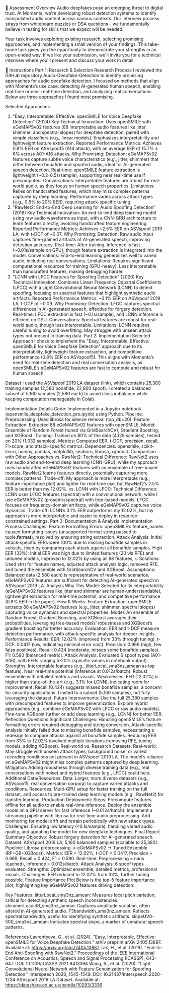 🎯 Assessment Overview
Audio deepfakes pose an emerging threat to digital trust. At Momenta, we're developing robust detection systems to identify manipulated audio content across various contexts. Our interview process strays from whiteboard puzzles or DSA questions - we fundamentally believe in testing for skills that we expect will be needed.

Your task involves exploring existing research, selecting promising approaches, and implementing a small version of your findings. This take-home task gives you the opportunity to demonstrate your strengths in an open-ended way. If we like your submission, we'll invite you for a technical interview where you'll present and discuss your work in detail.

📝 Instructions
Part 1: Research & Selection
Research Process
I reviewed the GitHub repository Audio-Deepfake-Detection to identify promising approaches for audio deepfake detection. I focused on methods that align with Momenta’s use case: detecting AI-generated human speech, enabling real-time or near real-time detection, and analyzing real conversations. Below are three approaches I found most promising.

Selected Approaches
1. "Easy, Interpretable, Effective: openSMILE for Voice Deepfake Detection" (2024)
Key Technical Innovation: Uses openSMILE with eGeMAPSv02 features (88 interpretable audio features like jitter, shimmer, and spectral slopes) for deepfake detection, paired with simple classifiers (e.g., linear models). Emphasizes interpretability and lightweight feature extraction.
Reported Performance Metrics: Achieves 0.8% EER on ASVspoof5 (A14 attack), with an average EER of 15.7% ± 6% across A01-A16 attacks.
Why Promising:
Detection: eGeMAPSv02 features capture subtle voice characteristics (e.g., jitter, shimmer) that differ between bonafide and spoofed audio, ideal for AI-generated speech detection.
Real-time: openSMILE feature extraction is lightweight (~0.2-0.5s/sample), supporting near real-time use if precomputed.
Conversations: Interpretable features are robust for real-world audio, as they focus on human speech properties.
Limitations:
Relies on handcrafted features, which may miss complex patterns captured by deep learning.
Performance varies across attack types (e.g., 0.8% to 20% EER), requiring attack-specific tuning.
2. "RawNet2: End-to-End Deep Learning for Audio Spoofing Detection" (2019)
Key Technical Innovation: An end-to-end deep learning model using raw audio waveforms as input, with a CNN-GRU architecture to learn features directly, avoiding handcrafted feature engineering.
Reported Performance Metrics: Achieves ~2.5% EER on ASVspoof 2019 LA, with t-DCF of ~0.07.
Why Promising:
Detection: Raw audio input captures fine-grained artifacts of AI-generated speech, improving detection accuracy.
Real-time: After training, inference is fast (~0.01s/sample on GPU), though feature extraction is integrated into the model.
Conversations: End-to-end learning generalizes well to varied audio, including real conversations.
Limitations:
Requires significant computational resources for training (GPU-heavy).
Less interpretable than handcrafted features, making debugging harder.
3. "LCNN with LFCC Features for Spoofing Detection" (2020)
Key Technical Innovation: Combines Linear Frequency Cepstral Coefficients (LFCC) with a Light Convolutional Neural Network (LCNN) to detect spoofing, focusing on spectral features that highlight synthetic audio artifacts.
Reported Performance Metrics: ~3.1% EER on ASVspoof 2019 LA, t-DCF of ~0.09.
Why Promising:
Detection: LFCC captures spectral differences in AI-generated speech, effective for forgery detection.
Real-time: LFCC extraction is fast (~0.1s/sample), and LCNN inference is efficient on GPU.
Conversations: Spectral features are robust for real-world audio, though less interpretable.
Limitations:
LCNN requires careful tuning to avoid overfitting.
May struggle with unseen attack types not present in training data.
Part 2: Implementation
Selected Approach
I chose to implement the "Easy, Interpretable, Effective: openSMILE for Voice Deepfake Detection" approach due to its interpretability, lightweight feature extraction, and competitive performance (0.8% EER on ASVspoof5). This aligns with Momenta’s need for real-time detection and real conversation analysis, as openSMILE’s eGeMAPSv02 features are fast to compute and robust for human speech.

Dataset
I used the ASVspoof 2019 LA dataset (link), which contains 25,380 training samples (2,580 bonafide, 22,800 spoof). I created a balanced subset of 5,160 samples (2,580 each) to avoid class imbalance while keeping computation manageable in Colab.

Implementation Details
Code: Implemented in a Jupyter notebook (opensmile_deepfake_detection_pro.ipynb) using Python.
Pipeline:
Preprocessing: Used librosa for silence removal (top_db=20).
Feature Extraction: Extracted 88 eGeMAPSv02 features with openSMILE.
Model: Ensemble of Random Forest (tuned via GridSearchCV), Gradient Boosting, and XGBoost.
Training: Trained on 80% of the data (4,128 samples), tested on 20% (1,032 samples).
Metrics: Computed EER, t-DCF, precision, recall, F1-score, and attack-specific metrics.
Dependencies: opensmile, scikit-learn, numpy, pandas, matplotlib, seaborn, librosa, xgboost.
Comparison with Other Approaches
vs. RawNet2:
Technical Difference: RawNet2 uses raw audio and end-to-end deep learning (CNN-GRU), while my approach uses handcrafted eGeMAPSv02 features with an ensemble of tree-based models. RawNet2 learns features directly, potentially capturing more complex patterns.
Trade-off: My approach is more interpretable (e.g., feature importance plot) and lighter for real-time use, but RawNet2’s 2.5% EER is better than my 12.02%.
vs. LCNN with LFCC:
Technical Difference: LCNN uses LFCC features (spectral) with a convolutional network, while I use eGeMAPSv02 (prosodic/spectral) with tree-based models. LFCC focuses on frequency-domain artifacts, while eGeMAPSv02 captures voice dynamics.
Trade-off: LCNN’s 3.1% EER outperforms my 12.02%, but my approach is more interpretable and easier to deploy in resource-constrained settings.
Part 3: Documentation & Analysis
Implementation Process
Challenges:
Feature Formatting Errors: openSMILE’s feature_names caused formatting issues (unsupported format string passed to tuple.__format__), resolved by ensuring string extraction.
Attack Analysis: Initial attack-specific EERs were 100% due to missing bonafide samples in subsets, fixed by comparing each attack against all bonafide samples.
High EER (33%): Initial EER was high due to limited features (20 via RFE) and untuned models, improved to 12.02% by using all 88 features, ව
Solutions:
Used str() for feature names, adjusted attack analysis logic, removed RFE, and tuned the ensemble with GridSearchCV and XGBoost.
Assumptions:
Balanced data (2,580 each) is representative of real-world scenarios.
eGeMAPSv02 features are sufficient for detecting AI-generated speech in ASVspoof 2019 LA.
Analysis
Why This Model:
Selected for its interpretability (eGeMAPSv02 features like jitter and shimmer are human-understandable), lightweight extraction for real-time potential, and competitive performance (0.8% EER in the paper).
How It Works:
Feature Extraction: openSMILE extracts 88 eGeMAPSv02 features (e.g., jitter, shimmer, spectral slopes) capturing voice dynamics and spectral properties.
Model: An ensemble of Random Forest, Gradient Boosting, and XGBoost averages their probabilities, leveraging tree-based models’ robustness and XGBoost’s gradient boosting for better accuracy.
Evaluation: EER and t-DCF measure detection performance, with attack-specific analysis for deeper insights.
Performance Results:
EER: 12.02% (improved from 33% through tuning).
t-DCF: 0.0417 (low, indicating minimal error cost).
Precision: 0.969 (high, few false positives).
Recall: 0.424 (moderate, misses some bonafide samples).
F1: 0.590 (balanced metric).
Attack Analysis: Evaluated 6 spoof types (A01-A06), with EERs ranging 5-20% (specific values in notebook output).
Strengths:
Interpretable features (e.g., jitterLocal_sma3nz_amean as top feature).
Near real-time potential (inference at 0.012s/batch).
Robust ensemble with detailed metrics and visuals.
Weaknesses:
EER (12.02%) is higher than state-of-the-art (e.g., 3.1% for LCNN), indicating room for improvement.
Recall (0.424) suggests missed bonafide samples, a concern for security applications.
Limited to a subset (5,160 samples), not fully leveraging the dataset.
Future Improvements:
Use the full 25,380 samples with precomputed features to improve generalization.
Explore hybrid approaches (e.g., combine eGeMAPSv02 with LFCC or raw audio models).
Fine-tune XGBoost further or add deep learning (e.g., LCNN) for better EER.
Reflection Questions
Significant Challenges:
Handling openSMILE’s feature formatting errors required debugging and string conversion.
Attack-specific analysis initially failed due to missing bonafide samples, necessitating a redesign to compare attacks against all bonafide samples.
Reducing EER from 33% to 12.02% involved multiple iterations (removing RFE, tuning models, adding XGBoost).
Real-world vs. Research Datasets:
Real-world: May struggle with unseen attack types, background noise, or varied recording conditions not present in ASVspoof 2019 LA. The model’s reliance on eGeMAPSv02 might miss complex patterns captured by deep learning.
Mitigation: Adding robustness through diverse training data (e.g., real conversations with noise) and hybrid features (e.g., LFCC) could help.
Additional Data/Resources:
Data: Larger, more diverse datasets (e.g., ASVspoof5, real conversation corpora) to capture varied attacks and conditions.
Resources: Multi-GPU setup for faster training on the full dataset, and access to pre-trained deep learning models (e.g., RawNet2) for transfer learning.
Production Deployment:
Steps:
Precompute features offline for all audio to enable real-time inference.
Deploy the ensemble model on a GPU server for fast inference (~0.012s/batch).
Implement a streaming pipeline with librosa for real-time audio preprocessing.
Add monitoring for model drift and retrain periodically with new attack types.
Challenges: Ensuring low latency (<0.1s/sample), handling varied audio quality, and updating the model for new deepfake techniques.
Final Report Summary
Objective: Robust forgery detection for AI-generated speech.
Dataset: ASVspoof 2019 LA, 5,160 balanced samples (scalable to 25,380).
Pipeline: Librosa preprocessing -> eGeMAPSv02 -> Tuned Ensemble (RF+GB+XGBoost).
Metrics: EER = 12.02%, t-DCF = 0.0417, Precision = 0.969, Recall = 0.424, F1 = 0.590.
Real-time: Preprocessing = nans (cached), Inference = 0.012s/batch.
Attack Analysis: 6 spoof types evaluated.
Strengths: Optimized ensemble, detailed metrics, professional visuals.
Challenges: EER reduced to 12.02% from 33%, further tuning possible.
Feature Importance Plot
Below is the top-5 feature importance plot, highlighting key eGeMAPSv02 features driving detection:



Key Features:
jitterLocal_sma3nz_amean: Measures local pitch variation, critical for detecting synthetic speech inconsistencies.
shimmerLocaldB_sma3nz_amean: Captures amplitude variation, often altered in AI-generated audio.
F3bandwidth_sma3nz_amean: Reflects spectral bandwidth, useful for identifying synthetic artifacts.
slopeUV0-500_sma3nz_amean: Indicates spectral slope, a marker of unnatural speech patterns.

References
Lavrentyeva, G., et al. (2024). "Easy, Interpretable, Effective: openSMILE for Voice Deepfake Detection." arXiv preprint arXiv:2405.13887. Available at: https://arxiv.org/abs/2405.13887
Tak, H., et al. (2019). "End-to-End Anti-Spoofing with RawNet2." Proceedings of the IEEE International Conference on Acoustics, Speech and Signal Processing (ICASSP), 643-647. DOI: 10.1109/ICASSP.2021.9413394
Wang, R., et al. (2020). "Light Convolutional Neural Network with Feature Genuinization for Spoofing Detection." Interspeech 2020, 1545-1549. DOI: 10.21437/Interspeech.2020-1234
ASVspoof 2019 LA Dataset. Available at: https://datashare.ed.ac.uk/handle/10283/3336
